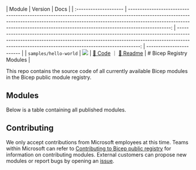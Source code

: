 | Module                |                                                                                                                                                                                                                                                       Version |                                                                                                                                                                                                                        Docs |
| :-------------------- | ------------------------------------------------------------------------------------------------------------------------------------------------------------------------------------------------------------------------------------------------------------: | --------------------------------------------------------------------------------------------------------------------------------------------------------------------------------------------------------------------------: | ------------------------ |
| `samples/hello-world` | <a href="https://mcr.microsoft.com/v2/bicep/samples/hello-world/tags/list"><image src="https://img.shields.io/badge/dynamic/json?label=mcr&query=%24.tags%5B0%5D&url=https%3A%2F%2Fmcr.microsoft.com%2Fv2%2Fbicep%2Fsamples%2Fhello-world%2Ftags%2Flist"></a> | [🦾 Code](https://github.com/Azure/bicep-registry-modules/tree/main/modules/samples/hello-world/main.bicep) ｜ [📃 Readme](https://github.com/Azure/bicep-registry-modules/tree/main/modules/samples/hello-world/README.md) | # Bicep Registry Modules |

This repo contains the source code of all currently available Bicep modules in the Bicep public module registry.

## Modules

Below is a table containing all published modules.

<!-- Begin Module Table -->
<!-- End Module Table -->

## Contributing

We only accept contributions from Microsoft employees at this time. Teams within Microsoft can refer to [Contributing to Bicep public registry](./CONTRIBUTING.md) for information on contributing modules. External customers can propose new modules or report bugs by opening an [issue](https://github.com/Azure/bicep-registry-modules/issues).
